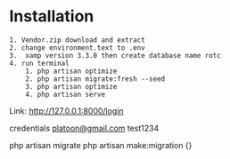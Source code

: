 # Installation
    1. Vendor.zip download and extract
    2. change environment.text to .env
    3.  xamp version 3.3.0 then create database name rotc
    4. run terminal
        1. php artisan optimize
        2. php artisan migrate:fresh --seed
        3. php artisan optimize
        4. php artisan serve 

Link: http://127.0.0.1:8000/login

credentials
platoon@gmail.com
test1234




php artisan migrate
php artisan make:migration {}